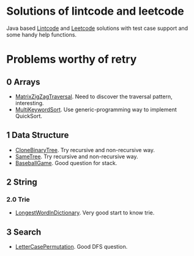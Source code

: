 # Solutions of lintcode and leetcode

Java based [Lintcode](https://www.lintcode.com) and [Leetcode](https://leetcode.com/) solutions with test case support and some handy help functions. 

# Problems worthy of retry

## 0 Arrays

- [MatrixZigZagTraversal](https://www.lintcode.com/problem/matrix-zigzag-traversal/description). Need to discover the traversal pattern, interesting.
- [MultiKeywordSort](https://www.lintcode.com/problem/multi-keyword-sort/description). Use generic-programming way to implement QuickSort.
 
## 1 Data Structure

- [CloneBinaryTree](https://www.lintcode.com/problem/clone-binary-tree/description). Try recursive and non-recursive way.
- [SameTree](https://www.lintcode.com/problem/same-tree/description). Try recursive and non-recursive way.
- [BaseballGame](https://www.lintcode.com/problem/baseball-game/description). Good question for stack.

## 2 String

### 2.0 Trie

- [LongestWordInDictionary](https://www.lintcode.com/problem/longest-word-in-dictionary/description). Very good start to know trie.

## 3 Search

- [LetterCasePermutation](https://www.lintcode.com/problem/letter-case-permutation/description). Good DFS question. 